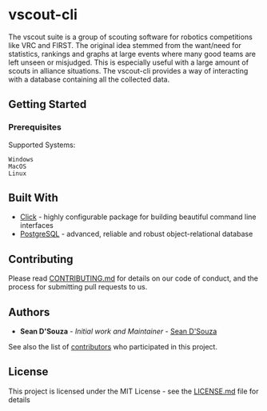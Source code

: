 # vscout-cli

The vscout suite is a group of scouting software for robotics competitions like VRC and FIRST. The original idea stemmed from the want/need for statistics, rankings and graphs at large events where many good teams are left unseen or misjudged. This is especially useful with a large amount of scouts in alliance situations. The vscout-cli provides a way of interacting with a database containing all the collected data.

## Getting Started

### Prerequisites

Supported Systems:

```
Windows
MacOS
Linux
```

## Built With

* [Click](https://github.com/pallets/click/) - highly configurable package for building beautiful command line interfaces
* [PostgreSQL](https://www.postgresql.org/) - advanced, reliable and robust object-relational database

## Contributing

Please read [CONTRIBUTING.md](https://github.com/seenrobotics/vscout-cli/CONTRIBUTING.md) for details on our code of conduct, and the process for submitting pull requests to us.

## Authors

* **Sean D'Souza** - *Initial work and Maintainer* - [Sean D'Souza](https://github.com/seendsouza)

See also the list of [contributors](https://github.com/seenrobotics/vscout-cli/contributors) who participated in this project.

## License

This project is licensed under the MIT License - see the [LICENSE.md](LICENSE.md) file for details

